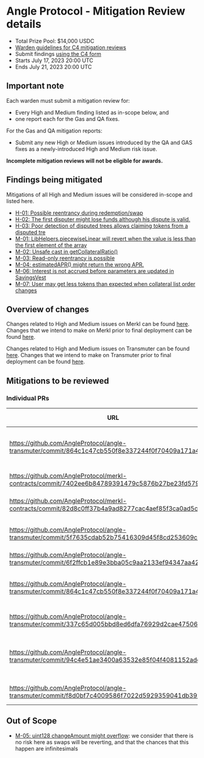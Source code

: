 # Angle Protocol - Mitigation Review details

- Total Prize Pool: $14,000 USDC
- [Warden guidelines for C4 mitigation reviews](https://code4rena.notion.site/Guidelines-for-C4-mitigation-reviews-ed10fc5cfbf640bd8dcec66f38b343c4)
- Submit findings [using the C4 form](https://code4rena.com/contests/2023-07-angle-protocol-mitigation-review/submit)
- Starts July 17, 2023 20:00 UTC
- Ends July 21, 2023 20:00 UTC 

## Important note

Each warden must submit a mitigation review for:

- Every High and Medium finding listed as in-scope below, and
- one report each for the Gas and QA fixes.

For the Gas and QA mitigation reports:
- Submit any new High or Medium issues introduced by the QA and GAS fixes as a newly-introduced High and Medium risk issue.

**Incomplete mitigation reviews will not be eligible for awards.**

## Findings being mitigated

Mitigations of all High and Medium issues will be considered in-scope and listed here.

- [H-01: Possible reentrancy during redemption/swap](https://github.com/code-423n4/2023-06-angle-findings/issues/24)
- [H-02: The first disputer might lose funds although his dispute is valid.](https://github.com/code-423n4/2023-06-angle-findings/issues/23)
- [H-03: Poor detection of disputed trees allows claiming tokens from a disputed tre](https://github.com/code-423n4/2023-06-angle-findings/issues/10)
- [M-01: LibHelpers.piecewiseLinear will revert when the value is less than the first element of the array](https://github.com/code-423n4/2023-06-angle-findings/issues/40)
- [M-02: Unsafe cast in getCollateralRatio()](https://github.com/code-423n4/2023-06-angle-findings/issues/31)
- [M-03: Read-only reentrancy is possible](https://github.com/code-423n4/2023-06-angle-findings/issues/30)
- [M-04: estimatedAPR() might return the wrong APR.](https://github.com/code-423n4/2023-06-angle-findings/issues/28)
- [M-06: Interest is not accrued before parameters are updated in SavingsVest](https://github.com/code-423n4/2023-06-angle-findings/issues/13)
- [M-07: User may get less tokens than expected when collateral list order changes](https://github.com/code-423n4/2023-06-angle-findings/issues/8)

## Overview of changes

Changes related to High and Medium issues on Merkl can be found [here](https://github.com/AngleProtocol/merkl-contracts/compare/code-423n4-2023-06-angle...code-423n4-2023-06-angle-mitigation).
Changes that we intend to make on Merkl prior to final deployment can be found [here](https://github.com/AngleProtocol/merkl-contracts/compare/code-423n4-2023-06-angle...main).

Changes related to High and Medium issues on Transmuter can be found [here](https://github.com/AngleProtocol/angle-transmuter/compare/code-423n4-2023-06-angle...code-423n4-2023-06-angle-mitigation).
Changes that we intend to make on Transmuter prior to final deployment can be found [here](https://github.com/AngleProtocol/angle-transmuter/compare/code-423n4-2023-06-angle...main).

## Mitigations to be reviewed

### Individual PRs

| URL                                                                                               | Mitigation of | Purpose                                             |
| ------------------------------------------------------------------------------------------------- | ------------- | --------------------------------------------------- |
| https://github.com/AngleProtocol/angle-transmuter/commit/864c1c47cb550f8e337244f0f70409a171a4e671 | H-01          | Adds a reentrancy guard to several functions        |
| https://github.com/AngleProtocol/merkl-contracts/commit/7402ee6b84789391479c5876b27be23fd579f7b2  | H-02          | Applies the suggested fix                           |
| https://github.com/AngleProtocol/merkl-contracts/commit/82d8c0ff37b4a9ad8277cac4aef85f3ca0ad5c7c  | H-03          | Applies the suggested fix                           |
| https://github.com/AngleProtocol/angle-transmuter/commit/5f7635cdab52b75416309d45f8cd253609c705ff | M-01          | Add an handler for this edge case                   |
| https://github.com/AngleProtocol/angle-transmuter/commit/6f2ffcb1e89e3bba05c9aa2133ef94347aa42c28 | M-02          | Adds safeCast                                       |
| https://github.com/AngleProtocol/angle-transmuter/commit/864c1c47cb550f8e337244f0f70409a171a4e671 | M-03          | Adds a reentrancy guard to several functions        |
| https://github.com/AngleProtocol/angle-transmuter/commit/337c65d005bbd8ed6dfa76929d2cae475066756a | M-04          | Applies the suggested fix                           |
| https://github.com/AngleProtocol/angle-transmuter/commit/94c4e51ae3400a63532e85f04f4081152adc97db | M-06          | Calls `accrues` before updating sensible parameters |
| https://github.com/AngleProtocol/angle-transmuter/commit/f8d0bf7c4009586f7022d5929359041db3990175 | M-07          | Applies the suggested fix                           |

## Out of Scope

- [M-05: uint128 changeAmount might overflow](https://github.com/code-423n4/2023-06-angle-findings/issues/16): we consider that there is no risk here as swaps will be reverting, and that the chances that this happen are infinitesimals
